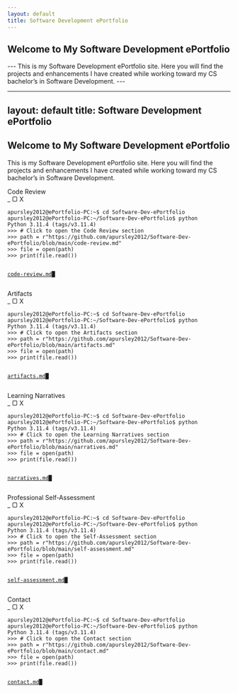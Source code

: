 ```yaml
---
layout: default
title: Software Development ePortfolio
---
```


<h2 id="typed-welcome">Welcome to My Software Development ePortfolio</h2>
---
This is my Software Development ePortfolio site. Here you will find the projects and enhancements I have created while working toward my CS bachelor’s in Software Development.
---

---
layout: default
title: Software Development ePortfolio
---

<h2 id="typed-welcome">Welcome to My Software Development ePortfolio</h2>

This is my Software Development ePortfolio site. Here you will find the projects and enhancements I have created while working toward my CS bachelor’s in Software Development.

<!-- Code Review Terminal -->
<div class="terminal-container">
  <div class="window-header">
    <span class="window-title">Code Review</span>
    <div class="window-buttons">
      <span class="btn minimize">_</span>
      <span class="btn maximize">▢</span>
      <span class="btn close">X</span>
    </div>
  </div>
  <div class="window-terminal">
    <pre><code>apursley2012@ePortfolio-PC:~$ cd Software-Dev-ePortfolio
apursley2012@ePortfolio-PC:~/Software-Dev-ePortfolio$ python
Python 3.11.4 (tags/v3.11.4)
>>> # Click to open the Code Review section
>>> path = r"https://github.com/apursley2012/Software-Dev-ePortfolio/blob/main/code-review.md"
>>> file = open(path)
>>> print(file.read())

<a href="https://github.com/apursley2012/Software-Dev-ePortfolio/blob/main/code-review.md" target="_blank">code-review.md</a><span class="cursor">█</span></code></pre>
  </div>
</div>

<!-- Artifacts Terminal -->
<div class="terminal-container">
  <div class="window-header">
    <span class="window-title">Artifacts</span>
    <div class="window-buttons">
      <span class="btn minimize">_</span>
      <span class="btn maximize">▢</span>
      <span class="btn close">X</span>
    </div>
  </div>
  <div class="window-terminal">
    <pre><code>apursley2012@ePortfolio-PC:~$ cd Software-Dev-ePortfolio
apursley2012@ePortfolio-PC:~/Software-Dev-ePortfolio$ python
Python 3.11.4 (tags/v3.11.4)
>>> # Click to open the Artifacts section
>>> path = r"https://github.com/apursley2012/Software-Dev-ePortfolio/blob/main/artifacts.md"
>>> file = open(path)
>>> print(file.read())

<a href="https://github.com/apursley2012/Software-Dev-ePortfolio/blob/main/artifacts.md" target="_blank">artifacts.md</a><span class="cursor">█</span></code></pre>
  </div>
</div>

<!-- Narratives Terminal -->
<div class="terminal-container">
  <div class="window-header">
    <span class="window-title">Learning Narratives</span>
    <div class="window-buttons">
      <span class="btn minimize">_</span>
      <span class="btn maximize">▢</span>
      <span class="btn close">X</span>
    </div>
  </div>
  <div class="window-terminal">
    <pre><code>apursley2012@ePortfolio-PC:~$ cd Software-Dev-ePortfolio
apursley2012@ePortfolio-PC:~/Software-Dev-ePortfolio$ python
Python 3.11.4 (tags/v3.11.4)
>>> # Click to open the Learning Narratives section
>>> path = r"https://github.com/apursley2012/Software-Dev-ePortfolio/blob/main/narratives.md"
>>> file = open(path)
>>> print(file.read())

<a href="https://github.com/apursley2012/Software-Dev-ePortfolio/blob/main/narratives.md" target="_blank">narratives.md</a><span class="cursor">█</span></code></pre>
  </div>
</div>

<!-- Self-Assessment Terminal -->
<div class="terminal-container">
  <div class="window-header">
    <span class="window-title">Professional Self-Assessment</span>
    <div class="window-buttons">
      <span class="btn minimize">_</span>
      <span class="btn maximize">▢</span>
      <span class="btn close">X</span>
    </div>
  </div>
  <div class="window-terminal">
    <pre><code>apursley2012@ePortfolio-PC:~$ cd Software-Dev-ePortfolio
apursley2012@ePortfolio-PC:~/Software-Dev-ePortfolio$ python
Python 3.11.4 (tags/v3.11.4)
>>> # Click to open the Self-Assessment section
>>> path = r"https://github.com/apursley2012/Software-Dev-ePortfolio/blob/main/self-assessment.md"
>>> file = open(path)
>>> print(file.read())

<a href="https://github.com/apursley2012/Software-Dev-ePortfolio/blob/main/self-assessment.md" target="_blank">self-assessment.md</a><span class="cursor">█</span></code></pre>
  </div>
</div>

<!-- Contact Terminal -->
<div class="terminal-container">
  <div class="window-header">
    <span class="window-title">Contact</span>
    <div class="window-buttons">
      <span class="btn minimize">_</span>
      <span class="btn maximize">▢</span>
      <span class="btn close">X</span>
    </div>
  </div>
  <div class="window-terminal">
    <pre><code>apursley2012@ePortfolio-PC:~$ cd Software-Dev-ePortfolio
apursley2012@ePortfolio-PC:~/Software-Dev-ePortfolio$ python
Python 3.11.4 (tags/v3.11.4)
>>> # Click to open the Contact section
>>> path = r"https://github.com/apursley2012/Software-Dev-ePortfolio/blob/main/contact.md"
>>> file = open(path)
>>> print(file.read())

<a href="https://github.com/apursley2012/Software-Dev-ePortfolio/blob/main/contact.md" target="_blank">contact.md</a><span class="cursor">█</span></code></pre>
  </div>
</div>